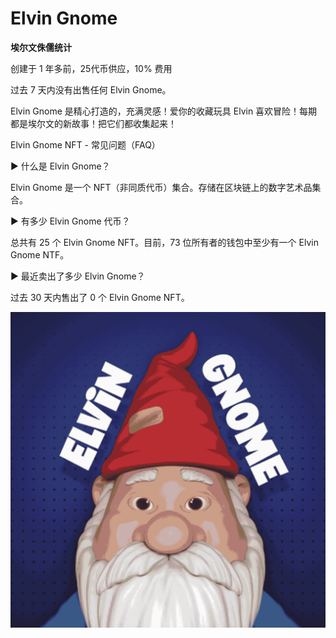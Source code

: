# Elvin Gnome

**埃尔文侏儒统计**

创建于 1 年多前，25代币供应，10% 费用

过去 7 天内没有出售任何 Elvin Gnome。

Elvin Gnome 是精心打造的，充满灵感！爱你的收藏玩具 Elvin 喜欢冒险！每期都是埃尔文的新故事！把它们都收集起来！

Elvin Gnome NFT - 常见问题（FAQ）

▶ 什么是 Elvin Gnome？

Elvin Gnome 是一个 NFT（非同质代币）集合。存储在区块链上的数字艺术品集合。

▶ 有多少 Elvin Gnome 代币？

总共有 25 个 Elvin Gnome NFT。目前，73 位所有者的钱包中至少有一个 Elvin Gnome NTF。

▶ 最近卖出了多少 Elvin Gnome？

过去 30 天内售出了 0 个 Elvin Gnome NFT。

![nft](WX20220902-211101@2x.png)
